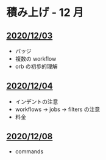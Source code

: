 # 積み上げ - 12 月

## [2020/12/03](03.md)

- バッジ
- 複数の workflow
- orb の初歩的理解

## [2020/12/04](04.md)

- インデントの注意
- workflows -> jobs -> filters の注意
- 料金

## [2020/12/08](08.md)

- commands
